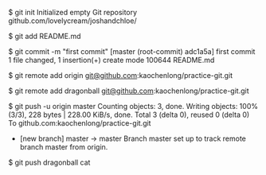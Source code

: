 $ git init
Initialized empty Git repository github.com/lovelycream/joshandchloe/

$ git add README.md

$ git commit -m "first commit"
[master (root-commit) adc1a5a] first commit
 1 file changed, 1 insertion(+)
 create mode 100644 README.md
 
$ git remote add origin git@github.com:kaochenlong/practice-git.git

$ git remote add dragonball git@github.com:kaochenlong/practice-git.git

$ git push -u origin master
Counting objects: 3, done.
Writing objects: 100% (3/3), 228 bytes | 228.00 KiB/s, done.
Total 3 (delta 0), reused 0 (delta 0)
To github.com:kaochenlong/practice-git.git
 * [new branch]      master -> master
Branch master set up to track remote branch master from origin.

$ git push dragonball cat
